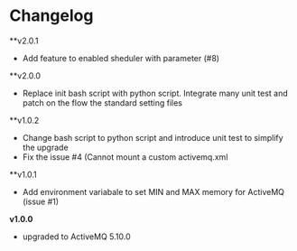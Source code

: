 # Changelog

**v2.0.1
  - Add feature to enabled sheduler with parameter (#8)

**v2.0.0
  - Replace init bash script with python script. Integrate many unit test and patch on the flow the standard setting files

**v1.0.2
 - Change bash script to python script and introduce unit test to simplify the upgrade
 - Fix the issue #4 (Cannot mount a custom activemq.xml

**v1.0.1
- Add environment variabale to set MIN and MAX memory for ActiveMQ (issue #1)

**v1.0.0**
- upgraded to ActiveMQ 5.10.0
